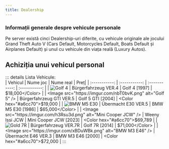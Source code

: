 ```yaml
---
title: Dealership
---
```


### Informații generale despre vehicule personale

Pe server există cinci Dealership-uri diferite, cu vehicule originale ale jocului Grand Theft Auto V (Cars Default, Motorcycles Default, Boats Default și Airplanes Default) și unul cu vehicule din viața reală (Luxury Autos).

##

## Achiziția unui vehicul personal

::: details Lista Vehicule:  
| Vehicul | Nume joc | Nume real | Preț| 
| :-----------: | :-----------: | :-----------: | :-----------: |
| <Image src="https://imgur.com/E3xgk7W.png" alt="Golf 4" /> | Bürgerfahrzeug VER.4 | Golf 4 [1997] | <Color hex="#a6cc70">$18,000</Color> |
| <Image src="https://imgur.com/nbT0bvK.png" alt="Golf 5" /> | Bürgerfahrzeug GTI VER.5 | Golf 5 GTI [2004] | <Color hex="#a6cc70">$19,000</Color> |
| <Image src="https://imgur.com/XEqyY1e.png" alt="BMW M5 E30" /> | Übermacht E30 VER.5 | BMW M5 E30 [1986] | <Color hex="#a6cc70">$65,000</Color> |
| <Image src="https://imgur.com/h3Rsu3d.png" alt="Mini Cooper JCW" /> | Weeny Issi JCW | Mini Cooper JCW [2023] | <Color hex="#a6cc70">$69,789</Color> |
| <Image src="https://imgur.com/TiYXEI0.png" alt="Gold 7R" /> | Bürgerfahrzeug VER.7R | Golf 7R [2014] | <Color hex="#a6cc70">$71,000</Color> |
| <Image src="https://imgur.com/xBDuWBk.png" alt="BMW M3 E46" /> | Übermacht E46 VER.3 | BMW M3 E46 [2000] | <Color hex="#a6cc70">$72,000</Color> |
:::

